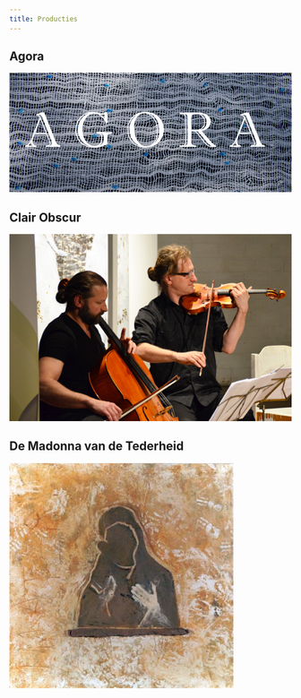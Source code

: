 ```yaml
---
title: Producties
---
```



## Agora
<img src="./Agora/Agora.jpg" >

## Clair Obscur
<img src="./ClairObscur/Muzikanten.JPG" >

## De Madonna van de Tederheid
<img src="./DeGeleMadonna/gelemadonna.jpg" >

